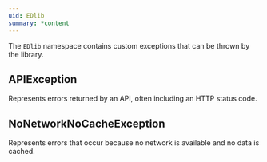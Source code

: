 ```yaml
---
uid: EDlib
summary: *content
---
```

The `EDlib` namespace contains custom exceptions that can be thrown by the library.

## APIException
Represents errors returned by an API, often including an HTTP status code.

## NoNetworkNoCacheException
Represents errors that occur because no network is available and no data is cached.
